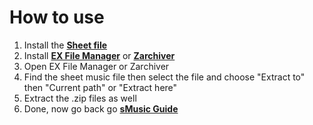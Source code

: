 # How to use

1. Install the [**Sheet file**](/raw/main/Sheet%206000.7z)
1. Install [**EX File Manager**](https://play.google.com/store/apps/details?id=com.ace.ex.file.manager) or [**Zarchiver**](https://play.google.com/store/apps/details?id=ru.zdevs.zarchiver)
2. Open EX File Manager or Zarchiver
3. Find the sheet music file then select the file and choose "Extract to" then "Current path" or "Extract here"
4. Extract the .zip files as well
5. Done, now go back go [**sMusic Guide**](https://telegra.ph/sMusic-Guide-07-13)
